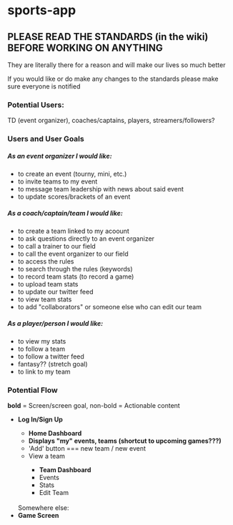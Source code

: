 # sports-app

<h2>PLEASE READ THE STANDARDS (in the wiki) BEFORE WORKING ON ANYTHING</h2>
<p> They are literally there for a reason and will make our lives so much better</p>
<p> If you would like or do make any changes to the standards please make sure everyone is notified </p>

<h3>Potential Users:</h3>
<p> TD (event organizer), coaches/captains, players, streamers/followers?</p>

<h3>Users and User Goals</h3>

<h5>As an event organizer I would like:</h5>
<ul>
  <li>to create an event (tourny, mini, etc.)</li>
  <li>to invite teams to my event</li>
  <li>to message team leadership with news about said event</li>
  <li>to update scores/brackets of an event</li>
</ul>
  
<h5>As a coach/captain/team I would like:</h5>
<ul>
  <li>to create a team linked to my acoount</li>
  <li>to ask questions directly to an event organizer</li>
  <li>to call a trainer to our field</li>
  <li>to call the event organizer to our field</li>
  <li>to access the rules</li>
  <li>to search through the rules (keywords)</li>
  <li>to record team stats (to record a game)</li>
  <li>to upload team stats</li>
  <li>to update our twitter feed</li>
  <li>to view team stats</li>
  <li>to add "collaborators" or someone else who can edit our team</li>
</ul>

<h5>As a player/person I would like:</h5>
<ul>
  <li>to view my stats</li>
  <li>to follow a team</li>
  <li>to follow a twitter feed</li>
  <li>fantasy?? (stretch goal)</li>
  <li>to link to my team</li>
</ul>
  
<h3>Potential Flow</h3>
<span><b>bold</b> = Screen/screen goal, non-bold = Actionable content</span>
<br/>
<ul>
  <li><b>Log In/Sign Up</b></li>
  <ul>
    <li><b>Home Dashboard</b></li>
    <li><b>Displays "my" events, teams (shortcut to upcoming games???)</b></li>
    <li>'Add' button === new team / new event</li>
    <li>View a team</li>
    <ul>
      <li><b>Team Dashboard</b></li>
      <li>Events</li>
      <li>Stats</li>
      <li>Edit Team</li>
    </ul>
  </ul>
  <br/>
  <span>Somewhere else:</span>
  <li><b>Game Screen</b></li>
</ul>
  
